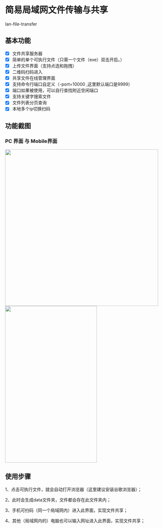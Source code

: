 # 简易局域网文件传输与共享

lan-file-transfer

## 基本功能

- [x] 文件共享服务器
- [x] 简单的单个可执行文件（只需一个文件（exe）双击开启。）
- [x] 上传文件界面（支持点选和拖拽）
- [x] 二维码扫码进入
- [x] 共享文件在线管理界面
- [x] 支持命令行端口自定义（-port=10000 ,这里默认端口是9999）
- [x] 端口如果被使用，可以自行查找附近空闲端口
- [x] 支持关键字搜索文件
- [x] 文件列表分页查询
- [x] 本地多个ip切换扫码

## 功能截图

### PC 界面 与 Mobile界面

<img src=https://user-images.githubusercontent.com/53111507/176719722-5ad36ce2-424e-4fbb-bbc2-251db8a7e9fe.png  width=500 height=510/> <img src=https://user-images.githubusercontent.com/53111507/176719871-8b31f639-828b-4d3a-ba8f-fef550f61f41.jpg width=300 height=510 />









##  使用步骤
1、点击可执行文件，就会自动打开浏览器（这里建议安装谷歌浏览器）；

2、此时会生成data文件夹，文件都会存在此文件夹内；

3、手机可扫码（同一个局域网内）进入此界面，实现文件共享；

4、其他（局域网内的）电脑也可以输入网址进入此界面，实现文件共享；


